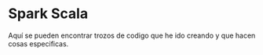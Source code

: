 # Spark Scala

Aquí se pueden encontrar trozos de codigo que he ido creando y que hacen cosas especificas. 




